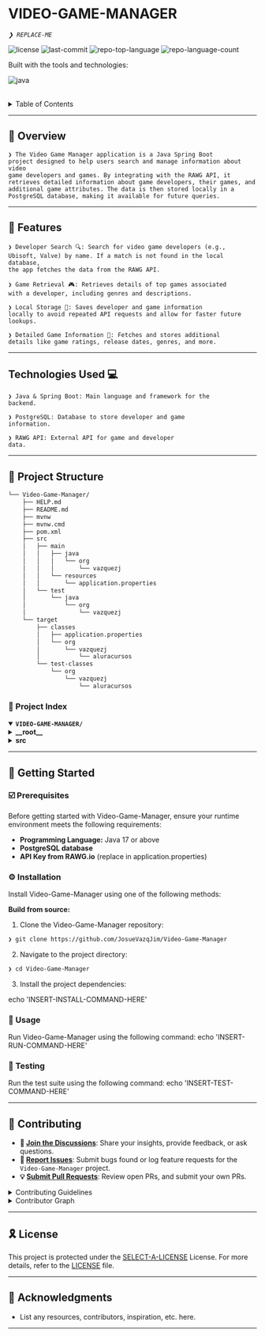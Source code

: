 <h1>VIDEO-GAME-MANAGER</h1>
<p align="left">
	<em><code>❯ REPLACE-ME</code></em>
</p>
<p align="left">
	<img src="https://img.shields.io/github/license/JosueVazqJim/Video-Game-Manager?style=flat-square&logo=opensourceinitiative&logoColor=white&color=0080ff" alt="license">
	<img src="https://img.shields.io/github/last-commit/JosueVazqJim/Video-Game-Manager?style=flat-square&logo=git&logoColor=white&color=0080ff" alt="last-commit">
	<img src="https://img.shields.io/github/languages/top/JosueVazqJim/Video-Game-Manager?style=flat-square&color=0080ff" alt="repo-top-language">
	<img src="https://img.shields.io/github/languages/count/JosueVazqJim/Video-Game-Manager?style=flat-square&color=0080ff" alt="repo-language-count">
</p>
<p align="left">Built with the tools and technologies:</p>
<p align="left">
	<img src="https://img.shields.io/badge/java-%23ED8B00.svg?style=flat-square&logo=openjdk&logoColor=white" alt="java">
</p>
</div>
<br clear="right">

<details><summary>Table of Contents</summary>

- [📍 Overview](#-overview)
- [👾 Features](#-features)
- [📁 Project Structure](#-project-structure)
  - [📂 Project Index](#-project-index)
- [🚀 Getting Started](#-getting-started)
  - [☑️ Prerequisites](#-prerequisites)
  - [⚙️ Installation](#-installation)
  - [🤖 Usage](#🤖-usage)
  - [🧪 Testing](#🧪-testing)
- [📌 Project Roadmap](#-project-roadmap)
- [🔰 Contributing](#-contributing)
- [🎗 License](#-license)
- [🙌 Acknowledgments](#-acknowledgments)

</details>
<hr>

## 📍 Overview

<code>❯ The Video Game Manager application is a Java Spring Boot project designed to help users search and manage information about video game developers and games. By integrating with the RAWG API, it retrieves detailed information about game developers, their games, and additional game attributes. The data is then stored locally in a PostgreSQL database, making it available for future queries.</code>

---

## 👾 Features

<code>❯ Developer Search 🔍: Search for video game developers (e.g., Ubisoft, Valve) by name. If a match is not found in the local database, the app fetches the data from the RAWG API.</code>

<code>❯ Game Retrieval 🎮: Retrieves details of top games associated with a developer, including genres and descriptions.</code>

<code>❯ Local Storage 💾: Saves developer and game information locally to avoid repeated API requests and allow for faster future lookups.</code>

<code>❯ Detailed Game Information 📝: Fetches and stores additional details like game ratings, release dates, genres, and more.</code>

---

## Technologies Used 💻

<code>❯ Java & Spring Boot: Main language and framework for the backend.</code>

<code>❯ PostgreSQL: Database to store developer and game information.</code>

<code>❯ RAWG API: External API for game and developer data.</code>

---

## 📁 Project Structure

```sh
└── Video-Game-Manager/
    ├── HELP.md
    ├── README.md
    ├── mvnw
    ├── mvnw.cmd
    ├── pom.xml
    ├── src
    │   ├── main
    │   │   ├── java
    │   │   │   └── org
    │   │   │       └── vazquezj
    │   │   └── resources
    │   │       └── application.properties
    │   └── test
    │       └── java
    │           └── org
    │               └── vazquezj
    └── target
        ├── classes
        │   ├── application.properties
        │   └── org
        │       └── vazquezj
        │           └── aluracursos
        └── test-classes
            └── org
                └── vazquezj
                    └── aluracursos
```


### 📂 Project Index
<details open>
	<summary><b><code>VIDEO-GAME-MANAGER/</code></b></summary>
	<details> <!-- __root__ Submodule -->
		<summary><b>__root__</b></summary>
		<blockquote>
			<table>
			<tr>
				<td><b><a href='https://github.com/JosueVazqJim/Video-Game-Manager/blob/master/mvnw'>mvnw</a></b></td>
				<td><code>❯ REPLACE-ME</code></td>
			</tr>
			<tr>
				<td><b><a href='https://github.com/JosueVazqJim/Video-Game-Manager/blob/master/mvnw.cmd'>mvnw.cmd</a></b></td>
				<td><code>❯ REPLACE-ME</code></td>
			</tr>
			</table>
		</blockquote>
	</details>
	<details> <!-- src Submodule -->
		<summary><b>src</b></summary>
		<blockquote>
			<details>
				<summary><b>main</b></summary>
				<blockquote>
					<details>
						<summary><b>java</b></summary>
						<blockquote>
							<details>
								<summary><b>org</b></summary>
								<blockquote>
									<details>
										<summary><b>vazquezj</b></summary>
										<blockquote>
											<details>
												<summary><b>aluracursos</b></summary>
												<blockquote>
													<details>
														<summary><b>gestorvideojuegos</b></summary>
														<blockquote>
															<table>
															<tr>
																<td><b><a href='https://github.com/JosueVazqJim/Video-Game-Manager/blob/master/src/main/java/org/vazquezj/aluracursos/gestorvideojuegos/GestorvideojuegosApplication.java'>GestorvideojuegosApplication.java</a></b></td>
																<td><code>❯ REPLACE-ME</code></td>
															</tr>
															</table>
															<details>
																<summary><b>main</b></summary>
																<blockquote>
																	<table>
																	<tr>
																		<td><b><a href='https://github.com/JosueVazqJim/Video-Game-Manager/blob/master/src/main/java/org/vazquezj/aluracursos/gestorvideojuegos/main/MainMenu.java'>MainMenu.java</a></b></td>
																		<td><code>❯ REPLACE-ME</code></td>
																	</tr>
																	</table>
																</blockquote>
															</details>
															<details>
																<summary><b>models</b></summary>
																<blockquote>
																	<table>
																	<tr>
																		<td><b><a href='https://github.com/JosueVazqJim/Video-Game-Manager/blob/master/src/main/java/org/vazquezj/aluracursos/gestorvideojuegos/models/Developer.java'>Developer.java</a></b></td>
																		<td><code>❯ REPLACE-ME</code></td>
																	</tr>
																	<tr>
																		<td><b><a href='https://github.com/JosueVazqJim/Video-Game-Manager/blob/master/src/main/java/org/vazquezj/aluracursos/gestorvideojuegos/models/DatosGame.java'>DatosGame.java</a></b></td>
																		<td><code>❯ REPLACE-ME</code></td>
																	</tr>
																	<tr>
																		<td><b><a href='https://github.com/JosueVazqJim/Video-Game-Manager/blob/master/src/main/java/org/vazquezj/aluracursos/gestorvideojuegos/models/DatosResDev.java'>DatosResDev.java</a></b></td>
																		<td><code>❯ REPLACE-ME</code></td>
																	</tr>
																	<tr>
																		<td><b><a href='https://github.com/JosueVazqJim/Video-Game-Manager/blob/master/src/main/java/org/vazquezj/aluracursos/gestorvideojuegos/models/DatosGenre.java'>DatosGenre.java</a></b></td>
																		<td><code>❯ REPLACE-ME</code></td>
																	</tr>
																	<tr>
																		<td><b><a href='https://github.com/JosueVazqJim/Video-Game-Manager/blob/master/src/main/java/org/vazquezj/aluracursos/gestorvideojuegos/models/DatosDeveloper.java'>DatosDeveloper.java</a></b></td>
																		<td><code>❯ REPLACE-ME</code></td>
																	</tr>
																	<tr>
																		<td><b><a href='https://github.com/JosueVazqJim/Video-Game-Manager/blob/master/src/main/java/org/vazquezj/aluracursos/gestorvideojuegos/models/Genero.java'>Genero.java</a></b></td>
																		<td><code>❯ REPLACE-ME</code></td>
																	</tr>
																	<tr>
																		<td><b><a href='https://github.com/JosueVazqJim/Video-Game-Manager/blob/master/src/main/java/org/vazquezj/aluracursos/gestorvideojuegos/models/Game.java'>Game.java</a></b></td>
																		<td><code>❯ REPLACE-ME</code></td>
																	</tr>
																	</table>
																</blockquote>
															</details>
															<details>
																<summary><b>repository</b></summary>
																<blockquote>
																	<table>
																	<tr>
																		<td><b><a href='https://github.com/JosueVazqJim/Video-Game-Manager/blob/master/src/main/java/org/vazquezj/aluracursos/gestorvideojuegos/repository/DeveloperRepository.java'>DeveloperRepository.java</a></b></td>
																		<td><code>❯ REPLACE-ME</code></td>
																	</tr>
																	</table>
																</blockquote>
															</details>
															<details>
																<summary><b>service</b></summary>
																<blockquote>
																	<table>
																	<tr>
																		<td><b><a href='https://github.com/JosueVazqJim/Video-Game-Manager/blob/master/src/main/java/org/vazquezj/aluracursos/gestorvideojuegos/service/IConvierteDatos.java'>IConvierteDatos.java</a></b></td>
																		<td><code>❯ REPLACE-ME</code></td>
																	</tr>
																	<tr>
																		<td><b><a href='https://github.com/JosueVazqJim/Video-Game-Manager/blob/master/src/main/java/org/vazquezj/aluracursos/gestorvideojuegos/service/ConvierteDatos.java'>ConvierteDatos.java</a></b></td>
																		<td><code>❯ REPLACE-ME</code></td>
																	</tr>
																	<tr>
																		<td><b><a href='https://github.com/JosueVazqJim/Video-Game-Manager/blob/master/src/main/java/org/vazquezj/aluracursos/gestorvideojuegos/service/ConsumoAPI.java'>ConsumoAPI.java</a></b></td>
																		<td><code>❯ REPLACE-ME</code></td>
																	</tr>
																	</table>
																</blockquote>
															</details>
														</blockquote>
													</details>
												</blockquote>
											</details>
										</blockquote>
									</details>
								</blockquote>
							</details>
						</blockquote>
					</details>
				</blockquote>
			</details>
			<details>
				<summary><b>test</b></summary>
				<blockquote>
					<details>
						<summary><b>java</b></summary>
						<blockquote>
							<details>
								<summary><b>org</b></summary>
								<blockquote>
									<details>
										<summary><b>vazquezj</b></summary>
										<blockquote>
											<details>
												<summary><b>aluracursos</b></summary>
												<blockquote>
													<details>
														<summary><b>gestorvideojuegos</b></summary>
														<blockquote>
															<table>
															<tr>
																<td><b><a href='https://github.com/JosueVazqJim/Video-Game-Manager/blob/master/src/test/java/org/vazquezj/aluracursos/gestorvideojuegos/GestorvideojuegosApplicationTests.java'>GestorvideojuegosApplicationTests.java</a></b></td>
																<td><code>❯ REPLACE-ME</code></td>
															</tr>
															</table>
														</blockquote>
													</details>
												</blockquote>
											</details>
										</blockquote>
									</details>
								</blockquote>
							</details>
						</blockquote>
					</details>
				</blockquote>
			</details>
		</blockquote>
	</details>
</details>

---
## 🚀 Getting Started

### ☑️ Prerequisites

Before getting started with Video-Game-Manager, ensure your runtime environment meets the following requirements:

- **Programming Language:** Java 17 or above
- **PostgreSQL database**
- **API Key from RAWG.io** (replace in application.properties)

### ⚙️ Installation

Install Video-Game-Manager using one of the following methods:

**Build from source:**

1. Clone the Video-Game-Manager repository:
```sh
❯ git clone https://github.com/JosueVazqJim/Video-Game-Manager
```

2. Navigate to the project directory:
```sh
❯ cd Video-Game-Manager
```

3. Install the project dependencies:

echo 'INSERT-INSTALL-COMMAND-HERE'



### 🤖 Usage
Run Video-Game-Manager using the following command:
echo 'INSERT-RUN-COMMAND-HERE'

### 🧪 Testing
Run the test suite using the following command:
echo 'INSERT-TEST-COMMAND-HERE'

---

## 🔰 Contributing

- **💬 [Join the Discussions](https://github.com/JosueVazqJim/Video-Game-Manager/discussions)**: Share your insights, provide feedback, or ask questions.
- **🐛 [Report Issues](https://github.com/JosueVazqJim/Video-Game-Manager/issues)**: Submit bugs found or log feature requests for the `Video-Game-Manager` project.
- **💡 [Submit Pull Requests](https://github.com/JosueVazqJim/Video-Game-Manager/blob/main/CONTRIBUTING.md)**: Review open PRs, and submit your own PRs.

<details closed>
<summary>Contributing Guidelines</summary>

1. **Fork the Repository**: Start by forking the project repository to your github account.
2. **Clone Locally**: Clone the forked repository to your local machine using a git client.
   ```sh
   git clone https://github.com/JosueVazqJim/Video-Game-Manager
   ```
3. **Create a New Branch**: Always work on a new branch, giving it a descriptive name.
   ```sh
   git checkout -b new-feature-x
   ```
4. **Make Your Changes**: Develop and test your changes locally.
5. **Commit Your Changes**: Commit with a clear message describing your updates.
   ```sh
   git commit -m 'Implemented new feature x.'
   ```
6. **Push to github**: Push the changes to your forked repository.
   ```sh
   git push origin new-feature-x
   ```
7. **Submit a Pull Request**: Create a PR against the original project repository. Clearly describe the changes and their motivations.
8. **Review**: Once your PR is reviewed and approved, it will be merged into the main branch. Congratulations on your contribution!
</details>

<details closed>
<summary>Contributor Graph</summary>
<br>
<p align="left">
   <a href="https://github.com{/JosueVazqJim/Video-Game-Manager/}graphs/contributors">
      <img src="https://contrib.rocks/image?repo=JosueVazqJim/Video-Game-Manager">
   </a>
</p>
</details>

---

## 🎗 License

This project is protected under the [SELECT-A-LICENSE](https://choosealicense.com/licenses) License. For more details, refer to the [LICENSE](https://choosealicense.com/licenses/) file.

---

## 🙌 Acknowledgments

- List any resources, contributors, inspiration, etc. here.

---
